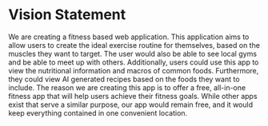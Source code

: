 # Vision Statement
We are creating a fitness based web application. This application aims to allow users to create 
the ideal exercise routine for themselves, based on the muscles they want to target. The user 
would also be able to see local gyms and be able to meet up with others. Additionally, users 
could use this app to view the nutritional information and macros of common foods. Furthermore, 
they could view AI generated recipes based on the foods they want to include. The reason we are 
creating this app is to offer a free, all-in-one fitness app that will help users achieve their 
fitness goals. While other apps exist that serve a similar purpose, our app would remain free, 
and it would keep everything contained in one convenient location.